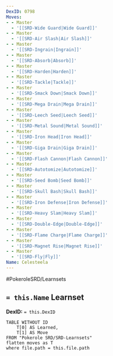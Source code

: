 ```yaml
---
DexID: 0798
Moves:
- - Master
  - '[[SRD-Wide Guard|Wide Guard]]'
- - Master
  - '[[SRD-Air Slash|Air Slash]]'
- - Master
  - '[[SRD-Ingrain|Ingrain]]'
- - Master
  - '[[SRD-Absorb|Absorb]]'
- - Master
  - '[[SRD-Harden|Harden]]'
- - Master
  - '[[SRD-Tackle|Tackle]]'
- - Master
  - '[[SRD-Smack Down|Smack Down]]'
- - Master
  - '[[SRD-Mega Drain|Mega Drain]]'
- - Master
  - '[[SRD-Leech Seed|Leech Seed]]'
- - Master
  - '[[SRD-Metal Sound|Metal Sound]]'
- - Master
  - '[[SRD-Iron Head|Iron Head]]'
- - Master
  - '[[SRD-Giga Drain|Giga Drain]]'
- - Master
  - '[[SRD-Flash Cannon|Flash Cannon]]'
- - Master
  - '[[SRD-Autotomize|Autotomize]]'
- - Master
  - '[[SRD-Seed Bomb|Seed Bomb]]'
- - Master
  - '[[SRD-Skull Bash|Skull Bash]]'
- - Master
  - '[[SRD-Iron Defense|Iron Defense]]'
- - Master
  - '[[SRD-Heavy Slam|Heavy Slam]]'
- - Master
  - '[[SRD-Double-Edge|Double-Edge]]'
- - Master
  - '[[SRD-Flame Charge|Flame Charge]]'
- - Master
  - '[[SRD-Magnet Rise|Magnet Rise]]'
- - Master
  - '[[SRD-Fly|Fly]]'
Name: Celesteela
---
```


#PokeroleSRD/Learnsets

## `= this.Name` Learnset

**DexID:** `= this.DexID`

```dataview
TABLE WITHOUT ID
    T[0] AS Learned,
    T[1] AS Move
FROM "Pokerole SRD/SRD-Learnsets"
flatten moves as T
where file.path = this.file.path
```
